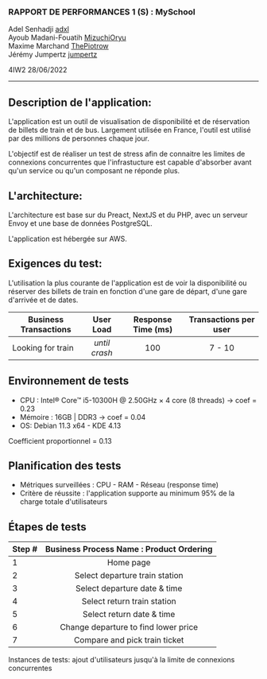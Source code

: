 ### RAPPORT DE PERFORMANCES 1 (S) : MySchool

Adel Senhadji [adxl](https://github.com/adxl)  
Ayoub Madani-Fouatih [MizuchiOryu](https://github.com/MizuchiOryu)  
Maxime Marchand [ThePiotrow](https://github.com/ThePiotrow)  
Jérémy Jumpertz [jumpertz](https://github.com/jumpert)

4IW2 
28/06/2022

---

## Description de l'application:

L'application est un outil de visualisation de disponibilité et de réservation de billets de train et de bus.
Largement utilisée en France, l'outil est utilisé par des millions de personnes chaque jour.

L'objectif est de réaliser un test de stress afin de connaitre les limites de connexions concurrentes que
l'infrastucture est capable d'absorber avant qu'un service ou qu'un composant ne réponde plus.


## L'architecture:

L'architecture est base sur du Preact, NextJS et du PHP, avec un serveur Envoy et une 
base de données PostgreSQL.

L'application est hébergée sur AWS.

## Exigences du test:

L'utilisation la plus courante de l'application est de voir la disponibilité ou réserver des billets de train
en fonction d'une gare de départ, d'une gare d'arrivée et de dates.  


| Business Transactions | User Load | Response Time (ms) | Transactions per user |
|--------------|:-----------:|:------------:|:------------:|
| Looking for train | _until crash_ | 100 | 7 - 10 |

## Environnement de tests

- CPU : Intel® Core™ i5-10300H @ 2.50GHz × 4 core (8 threads)  -> coef = 0.23
- Mémoire : 16GB | DDR3 -> coef = 0.04
- OS: Debian 11.3 x64 - KDE 4.13

Coefficient proportionnel = 0.13

## Planification des tests

- Métriques surveillées : CPU - RAM - Réseau (response time)
- Critère de réussite : l'application supporte au minimum 95% de la charge totale d'utilisateurs


## Étapes de tests

| Step # | Business Process Name : Product Ordering |
|--------------|:-----------:|
| 1 | Home page |
| 2 | Select departure train station |
| 3 | Select departure date & time |
| 4 | Select return train station |
| 5 | Select return date & time |
| 6 | Change departure to find lower price |
| 7 | Compare and pick train ticket |

Instances de tests: ajout d'utilisateurs jusqu'à la limite de connexions concurrentes
